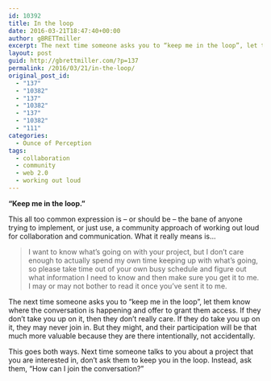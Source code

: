 ```yaml
---
id: 10392
title: In the loop
date: 2016-03-21T18:47:40+00:00
author: gBRETTmiller
excerpt: The next time someone asks you to “keep me in the loop”, let them know where the conversation is happening and offer to grant them access. If they don’t take you up on it, then they don’t really care.
layout: post
guid: http://gbrettmiller.com/?p=137
permalink: /2016/03/21/in-the-loop/
original_post_id:
  - "137"
  - "10382"
  - "137"
  - "10382"
  - "137"
  - "10382"
  - "111"
categories:
  - Ounce of Perception
tags:
  - collaboration
  - community
  - web 2.0
  - working out loud
---
```

**“Keep me in the loop.”**

This all too common expression is – or should be – the bane of anyone trying to implement, or just use, a community approach of working out loud for collaboration and communication. What it really means is…

<blockquote class="jive-quote">
  <p>
    I want to know what’s going on with your project, but I don’t care enough to actually spend my own time keeping up with what’s going, so please take time out of your own busy schedule and figure out what information I need to know and then make sure you get it to me. I may or may not bother to read it once you’ve sent it to me.
  </p>
</blockquote>

The next time someone asks you to “keep me in the loop”, let them know where the conversation is happening and offer to grant them access. If they don’t take you up on it, then they don’t really care. If they do take you up on it, they may never join in. But they might, and their participation will be that much more valuable because they are there intentionally, not accidentally.

This goes both ways. Next time someone talks to you about a project that you are interested in, don’t ask them to keep you in the loop. Instead, ask them, “How can I join the conversation?”

&nbsp;